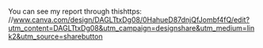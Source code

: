 You can see my report through thishttps: //www.canva.com/design/DAGLTtxDg08/0HahueD87dnjQfJombf4fQ/edit?utm_content=DAGLTtxDg08&utm_campaign=designshare&utm_medium=link2&utm_source=sharebutton

